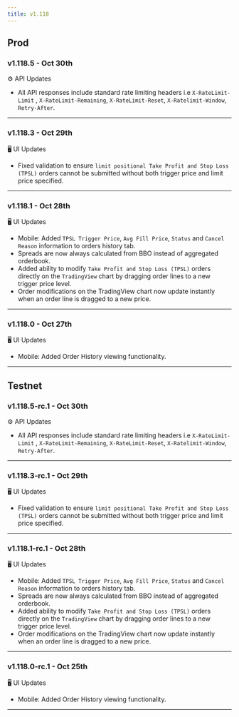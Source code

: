 ```yaml
---
title: v1.118
---
```

## Prod
### v1.118.5 - Oct 30th
⚙️ API Updates
* All API responses include standard rate limiting headers i.e `X-RateLimit-Limit` , `X-RateLimit-Remaining`, `X-RateLimit-Reset`, `X-Ratelimit-Window`, `Retry-After`.
---
### v1.118.3 - Oct 29th
🖥️ UI Updates
* Fixed validation to ensure `limit positional Take Profit and Stop Loss (TPSL)` orders cannot be submitted without both trigger price and limit price specified.
---
### v1.118.1 - Oct 28th
🖥️ UI Updates
* Mobile: Added `TPSL Trigger Price`, `Avg Fill Price`, `Status` and `Cancel Reason` information to orders history tab.
* Spreads are now always calculated from BBO instead of aggregated orderbook.
* Added ability to modify `Take Profit and Stop Loss (TPSL)` orders directly on the `TradingView` chart by dragging order lines to a new trigger price level.
* Order modifications on the TradingView chart now update instantly when an order line is dragged to a new price.
---
### v1.118.0 - Oct 27th
🖥️ UI Updates
* Mobile: Added Order History viewing functionality.
---
## Testnet
### v1.118.5-rc.1 - Oct 30th
⚙️ API Updates
* All API responses include standard rate limiting headers i.e `X-RateLimit-Limit` , `X-RateLimit-Remaining`, `X-RateLimit-Reset`, `X-Ratelimit-Window`, `Retry-After`.
---
### v1.118.3-rc.1 - Oct 29th
🖥️ UI Updates
* Fixed validation to ensure `limit positional Take Profit and Stop Loss (TPSL)` orders cannot be submitted without both trigger price and limit price specified.
---
### v1.118.1-rc.1 - Oct 28th
🖥️ UI Updates
* Mobile: Added `TPSL Trigger Price`, `Avg Fill Price`, `Status` and `Cancel Reason` information to orders history tab.
* Spreads are now always calculated from BBO instead of aggregated orderbook.
* Added ability to modify `Take Profit and Stop Loss (TPSL)` orders directly on the `TradingView` chart by dragging order lines to a new trigger price level.
* Order modifications on the TradingView chart now update instantly when an order line is dragged to a new price.
---
### v1.118.0-rc.1 - Oct 25th
🖥️ UI Updates
* Mobile: Added Order History viewing functionality.
---
